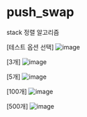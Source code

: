 # push_swap
stack 정렬 알고리즘

[테스트 옵션 선택]
![image](https://user-images.githubusercontent.com/28697165/111058790-1bd7e900-84d4-11eb-8acf-a36382a10e3c.png)

[3개]
![image](https://user-images.githubusercontent.com/28697165/111058807-55105900-84d4-11eb-8b91-145d0f755c9d.png)

[5개]
![image](https://user-images.githubusercontent.com/28697165/111058813-60fc1b00-84d4-11eb-891a-5f7c65189496.png)

[100개]
![image](https://user-images.githubusercontent.com/28697165/110969826-78d08380-839c-11eb-818b-bc8603930be7.png)

[500개]
![image](https://user-images.githubusercontent.com/28697165/110970079-ba612e80-839c-11eb-8afb-9b772b001a3f.png)
